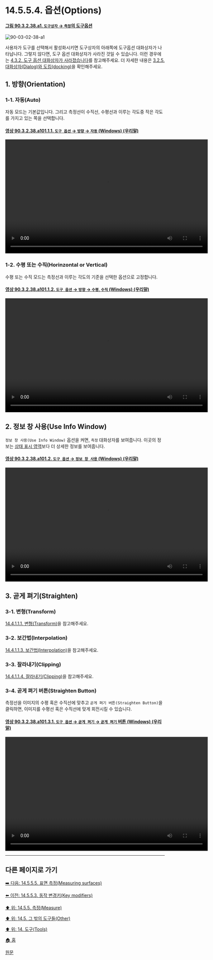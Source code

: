 # 14.5.5.4. 옵션(Options)

<a id="90-03-02-38-a1"></a>

#### [그림 90.3.2.38.a1. `도구상자` → `측정`의 도구옵션](./90-03-02-38-measure.md#90-03-02-38-a1)
![90-03-02-38-a1](https://github.com/wonder13662/gimp/assets/15767104/99980b50-e727-4a3a-aad2-54cab3d76108)

사용자가 도구를 선택해서 활성화시키면 도구상자의 아래쪽에 도구옵션 대화상자가 나타납니다. 그렇지 않다면, 도구 옵션 대화상자가 사라진 것일 수 있습니다. 이런 경우에는 [4.3.2. 도구 옵션 대화상자가 사라졌습니다](./04-03-02-tool-options-dialog-is-missing.md)를 참고해주세요. 더 자세한 내용은 [3.2.5. 대화상자(Dialog)와 도킹(docking)](./03-02-05-00-dialogs-and-docking.md)을 확인해주세요.

<a id="14-05-05-04-s1"></a>

## 1. 방향(Orientation)
### 1-1. 자동(Auto)
자동 모드는 기본값입니다. 그리고 측정선이 수직선, 수평선과 이루는 각도중 작은 각도를 가지고 있는 쪽을 선택합니다.

<a id="90-03-02-38-a101-01-01"></a>

#### [영상 90.3.2.38.a101.1.1. `도구 옵션` → `방향` → `자동` (Windows) (우리말)](./90-03-02-38-measure.md#90-03-02-38-a101-01-01)
<video controls="controls" width="640" height="360" src="https://github.com/wonder13662/gimp/assets/15767104/2235bb85-b615-4505-b80f-8caef14cc5b8"></video>

### 1-2. 수평 또는 수직(Horinzontal or Vertical)
수평 또는 수직 모드는 측정선과 이루는 각도의 기준을 선택한 옵션으로 고정합니다.

<a id="90-03-02-38-a101-01-02"></a>

#### [영상 90.3.2.38.a101.1.2. `도구 옵션` → `방향` → `수평`, `수직` (Windows) (우리말)](./90-03-02-38-measure.md#90-03-02-38-a101-01-02)
<video controls="controls" width="640" height="360" src="https://github.com/wonder13662/gimp/assets/15767104/7a055743-bd97-4710-8ab6-d1970820c415"></video>

<a id="14-05-05-04-s2"></a>

## 2. 정보 창 사용(Use Info Window)
`정보 창 사용(Use Info Window)` 옵션을 켜면, `측정` 대화상자를 보여줍니다. 이곳의 정보는 [상태 표시 영역](./03-02-04-09-status-area.md)보다 더 상세한 정보를 보여줍니다.

<a id="90-03-02-38-a101-02"></a>

#### [영상 90.3.2.38.a101.2. `도구 옵션` → `정보 창 사용` (Windows) (우리말)](./90-03-02-38-measure.md#90-03-02-38-a101-02)
<video controls="controls" width="640" height="360" src="https://github.com/wonder13662/gimp/assets/15767104/b7fe325b-abb2-4c8f-a605-ff0651c375c3"></video>

<a id="14-05-05-04-s3"></a>

## 3. 곧게 펴기(Straighten)

<a id="14-05-05-04-s3-01"></a>

### 3-1. 변형(Transform)
[14.4.1.1.1. 변형(Transform)](./14-04-01-01-01-transform.md)을 참고해주세요.

<a id="14-05-05-04-s3-02"></a>

### 3-2. 보간법(Interpolation)
[14.4.1.1.3. 보간법(Interpolation)](./14-04-01-01-03-interpolation.md)을 참고해주세요.

<a id="14-05-05-04-s3-03"></a>

### 3-3. 잘라내기(Clipping)
[14.4.1.1.4. 잘라내기(Clipping)](./14-04-01-01-04-clipping.md)을 참고해주세요.

<a id="14-05-05-04-s3-04"></a>

### 3-4. 곧게 펴기 버튼(Straighten Button)
측정선을 이미지의 수평 혹은 수직선에 맞추고 `곧게 펴기 버튼(Straighten Button)`을 클릭하면, 이미지를 수평선 혹은 수직선에 맞게 회전시킬 수 있습니다.

<a id="90-03-02-38-a101-03-01"></a>

#### [영상 90.3.2.38.a101.3.1. `도구 옵션` → `곧게 펴기` → `곧게 펴기` 버튼 (Windows) (우리말)](./90-03-02-38-measure.md#90-03-02-38-a101-03-01)
<video controls="controls" width="640" height="360" src="https://github.com/wonder13662/gimp/assets/15767104/f32f8685-34d5-4853-95fa-292db2d6c1a3"></video>

***

## 다른 페이지로 가기

[➡️ 다음: 14.5.5.5. 표면 측정(Measuring surfaces)](./14-05-05-05-measuring_surfaces.md)

[⬅️ 이전: 14.5.5.3. 동작 변경키(Key modifiers)](./14-05-05-03-key_modifiers.md)

[⬆️ 위: 14.5.5. 측정(Measure)](./14-05-05-00-measure.md)

[⬆️ 위: 14.5. 그 밖의 도구들(Other)](./14-05-00-other.md)

[⬆️ 위: 14. 도구(Tools)](./14-00-tools.md)

[🏠 홈](./00-home.md)

[원문](https://docs.gimp.org/2.10/ko/gimp-tool-measure.html#idm16932)